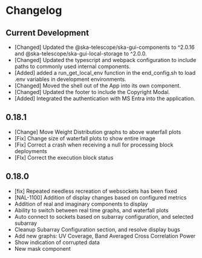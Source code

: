 # Changelog

## Current Development
- [Changed] Updated the @ska-telescope/ska-gui-components to ^2.0.16 and @ska-telescope/ska-gui-local-storage to ^2.0.0.
- [Changed] Updated the typescript and webpack configuration to include paths to commonly used internal components.
- [Added] added a run_get_local_env function in the end_config.sh to load .env variables in development environments.
- [Changed] Moved the shell out of the App into its own component.
- [Changed] Updated the footer to include the Copyright Modal. 
- [Added] Integrated the authentication with MS Entra into the application.


## 0.18.1
- [Change] Move Weight Distribution graphs to above waterfall plots
- [Fix] Change size of waterfall plots to show entire image
- [Fix] Correct a crash when receiving a null for processing block deployments
- [FIx] Correct the execution block status

## 0.18.0

- [fix] Repeated needless recreation of websockets has been fixed
- [NAL-1100] Addition of display changes based on configured metrics
- Addition of real and imaginary components to display
- Ability to switch between real time graphs, and waterfall plots
- Auto connect to sockets based on subarray configuration, and selected subarray
- Cleanup Subarray Configuration section, and resolve display bugs
- Add new graphs: UV Coverage, Band Averaged Cross Correlation Power
- Show indication of corrupted data
- New mask component
